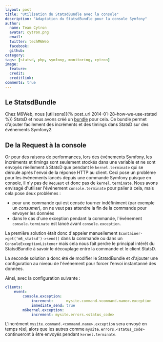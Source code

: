 ```yaml
---
layout: post
title: "Utilisation du StatsdBundle avec la console"
description: "Adaptation du StatsdBundle pour la console Symfony"
author:
  name: Team Cytron
  avatar: cytron.png
  email:
  twitter: techM6Web
  facebook:
  github:
category:
tags: [statsd, php, symfony, monitoring, cytron]
image:
  feature:
  credit:
  creditlink:
comments: true
---
```

## Le StatsdBundle

Chez M6Web, nous [utilisons]({% post_url 2014-01-28-how-we-use-statsd %}) StatsD et nous avons créé un [bundle](https://github.com/M6Web/StatsdBundle) pour cela.
Ce bundle permet d'ajouter facilement des incréments et des timings dans StatsD sur des événements Symfony2.

## De la Request à la console

Or pour des raisons de performances, lors des événements Symfony, les incréments et timings sont seulement stockés dans une variable et ne sont envoyés réellement à StatsD que pendant le `kernel.terminate` qui se déroule après l'envoi de la réponse HTTP au client.
Ceci pose un problème pour les événements lancés depuis une commande Symfony puisque en console, il n'y pas de `Request` et donc pas de `kernel.terminate`.
Nous avons envisagé d'utiliser l'événement `console.terminate` pour palier à cela, mais cela pose deux problèmes :
* pour une commande qui est censée tourner indéfiniment (par exemple un *consumer*), on ne veut pas attendre la fin de la commande pour envoyer les données
* dans le cas d'une exception pendant la commande, l'événement `console.terminate` est lancé avant `console.exception`.

La première solution était donc d'appeler manuellement `$container->get('m6_statsd')->send()` dans la commande ou dans un `ConsoleExceptionListener` mais cela nous fait perdre le principal intérêt du StatsdBundle à savoir le découplage entre la commande et le client StatsD.

La seconde solution a donc été de modifier le StatsdBundle et d'ajouter une configuration au niveau de l'événement pour forcer l'envoi instantanné des données.

Ainsi, avec la configuration suivante :

```yml
clients:
    event:
        console.exception:
            increment:      mysite.command.<command.name>.exception
            immediate_send: true
        m6kernel.exception:
            increment: mysite.errors.<status_code>
```

L'incrément `mysite.command.<command.name>.exception` sera envoyé en temps réel, alors que les autres comme `mysite.errors.<status_code>` continueront à être envoyés pendant `kernel.terminate`.
